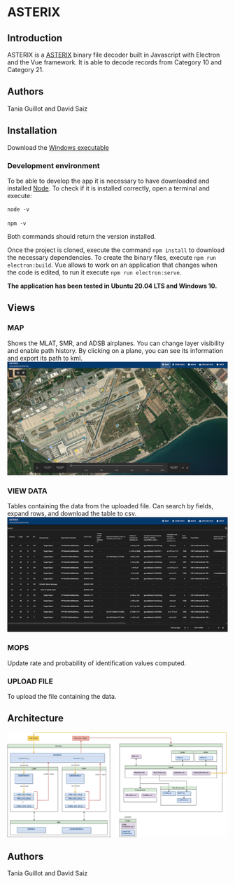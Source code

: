 # ASTERIX

## Introduction

ASTERIX is a [ASTERIX](https://www.eurocontrol.int/asterix) binary file decoder built in Javascript with Electron and the Vue framework. 
It is able to decode records from Category 10 and Category 21.

## Authors

Tania Guillot and David Saiz

## Installation

Download the [Windows executable](https://drive.google.com/file/d/1PU3Qr1bLf0-sZSITEU5x-XWO7nhXVk6i/view?usp=share_link)

### Development environment

To be able to develop the app it is necessary to have downloaded and installed [Node](https://nodejs.org/es/download/). To check if it is installed correctly, open a terminal and execute:

```
node -v

npm -v
```
Both commands should return the version installed.


Once the project is cloned, execute the command `npm install` to download the necessary dependencies. To create the binary files, execute `npm run electron:build`. Vue allows to work on an application that changes when the code is edited, to run it execute `npm run electron:serve`.

**The application has been tested in Ubuntu 20.04 LTS and Windows 10.**


## Views 

### MAP

Shows the MLAT, SMR, and ADSB airplanes. You can change layer visibility and enable path history. 
By clicking on a plane, you can see its information and export its path to kml.
![](docs/map.png)

### VIEW DATA

Tables containing the data from the uploaded file.
Can search by fields, expand rows, and download the table to csv.
![](docs/table.png)

### MOPS

Update rate and probability of identification values computed.

### UPLOAD FILE

To upload the file containing the data.


## Architecture

![](docs/Asterix_Diagrams-File%20Architecture.drawio.png)

## Authors

Tania Guillot and David Saiz
